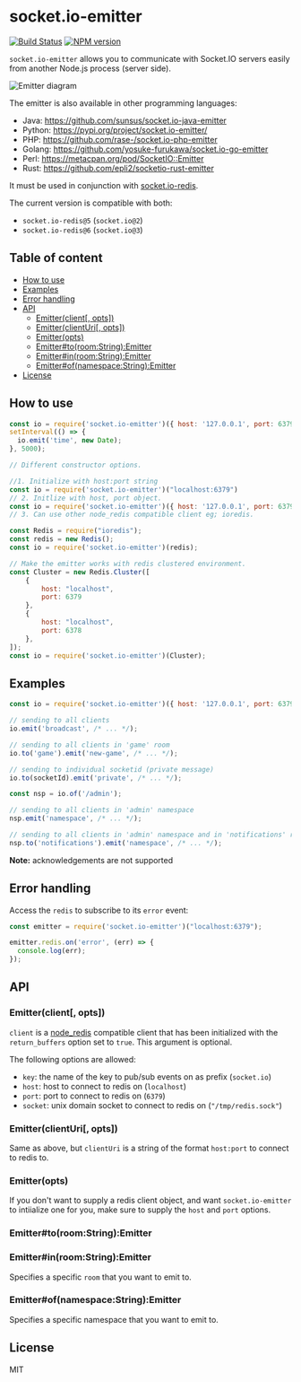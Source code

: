 
# socket.io-emitter

[![Build Status](https://github.com/socketio/socket.io-emitter/workflows/CI/badge.svg)](https://github.com/socketio/socket.io-emitter/actions)
[![NPM version](https://badge.fury.io/js/socket.io-emitter.svg)](http://badge.fury.io/js/socket.io-emitter)

`socket.io-emitter` allows you to communicate with Socket.IO servers
easily from another Node.js process (server side).

![Emitter diagram](./assets/emitter.png)

The emitter is also available in other programming languages:

- Java: https://github.com/sunsus/socket.io-java-emitter
- Python: https://pypi.org/project/socket.io-emitter/
- PHP: https://github.com/rase-/socket.io-php-emitter
- Golang: https://github.com/yosuke-furukawa/socket.io-go-emitter
- Perl: https://metacpan.org/pod/SocketIO::Emitter
- Rust: https://github.com/epli2/socketio-rust-emitter

It must be used in conjunction with [socket.io-redis](https://github.com/socketio/socket.io-redis/).

The current version is compatible with both:

- `socket.io-redis@5` (`socket.io@2`)
- `socket.io-redis@6` (`socket.io@3`)

## Table of content

- [How to use](#how-to-use)
- [Examples](#examples)
- [Error handling](#error-handling)
- [API](#api)
  - [Emitter(client[, opts])](#emitterclient-opts)
  - [Emitter(clientUri[, opts])](#emitterclienturi-opts)
  - [Emitter(opts)](#emitteropts)
  - [Emitter#to(room:String):Emitter](#emittertoroomstringemitter)
  - [Emitter#in(room:String):Emitter](#emitterinroomstringemitter)
  - [Emitter#of(namespace:String):Emitter](#emitterofnamespacestringemitter)
- [License](#license)

## How to use

```js
const io = require('socket.io-emitter')({ host: '127.0.0.1', port: 6379 });
setInterval(() => {
  io.emit('time', new Date);
}, 5000);
```
```js
// Different constructor options.

//1. Initialize with host:port string
const io = require('socket.io-emitter')("localhost:6379")
// 2. Initlize with host, port object.
const io = require('socket.io-emitter')({ host: '127.0.0.1', port: 6379 });
// 3. Can use other node_redis compatible client eg; ioredis.

const Redis = require("ioredis");
const redis = new Redis();
const io = require('socket.io-emitter')(redis);

// Make the emitter works with redis clustered environment.
const Cluster = new Redis.Cluster([
    {
        host: "localhost",
        port: 6379
    },
    {
        host: "localhost",
        port: 6378
    },
]);
const io = require('socket.io-emitter')(Cluster);

```

## Examples

```js
const io = require('socket.io-emitter')({ host: '127.0.0.1', port: 6379 });

// sending to all clients
io.emit('broadcast', /* ... */);

// sending to all clients in 'game' room
io.to('game').emit('new-game', /* ... */);

// sending to individual socketid (private message)
io.to(socketId).emit('private', /* ... */);

const nsp = io.of('/admin');

// sending to all clients in 'admin' namespace
nsp.emit('namespace', /* ... */);

// sending to all clients in 'admin' namespace and in 'notifications' room
nsp.to('notifications').emit('namespace', /* ... */);
```

**Note:** acknowledgements are not supported

## Error handling

Access the `redis` to subscribe to its `error` event:

```js
const emitter = require('socket.io-emitter')("localhost:6379");

emitter.redis.on('error', (err) => {
  console.log(err);
});
```

## API

### Emitter(client[, opts])

`client` is a [node_redis](https://github.com/mranney/node_redis)
compatible client that has been initialized with the `return_buffers`
option set to `true`. This argument is optional.

The following options are allowed:

- `key`: the name of the key to pub/sub events on as prefix (`socket.io`)
- `host`: host to connect to redis on (`localhost`)
- `port`: port to connect to redis on (`6379`)
- `socket`: unix domain socket to connect to redis on (`"/tmp/redis.sock"`)

### Emitter(clientUri[, opts])

Same as above, but `clientUri` is a string of the format `host:port`
to connect to redis to.

### Emitter(opts)

If you don't want to supply a redis client object, and want
`socket.io-emitter` to intiialize one for you, make sure to supply the
`host` and `port` options.

### Emitter#to(room:String):Emitter
### Emitter#in(room:String):Emitter

Specifies a specific `room` that you want to emit to.


### Emitter#of(namespace:String):Emitter

Specifies a specific namespace that you want to emit to.

## License

MIT
